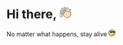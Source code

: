 # Hi there, <img src="./source/images/icon/hi.png" height="28px" width="28px" >

No matter what happens, stay alive <img src="source/images/icon/cool.png" height=16 width=16>